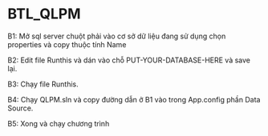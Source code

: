 # BTL_QLPM
B1: Mở sql server chuột phải vào cơ sở dữ liệu đang sử dụng chọn properties và copy thuộc tính Name

B2: Edit file Runthis và dán vào chỗ PUT-YOUR-DATABASE-HERE và save lại.

B3: Chạy file Runthis.

B4: Chạy QLPM.sln và copy đường dẫn ở B1 vào trong App.config phần Data Source.

B5: Xong và chạy chương trình
